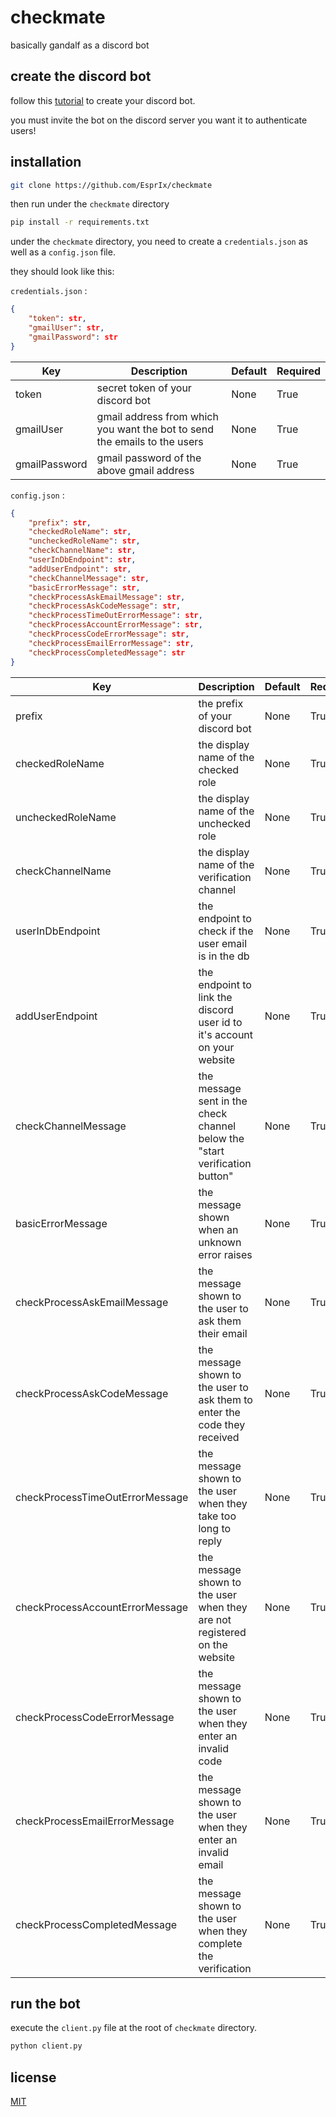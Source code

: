 # checkmate
basically gandalf as a discord bot

## create the discord bot
follow this [tutorial](https://discordpy.readthedocs.io/en/stable/discord.html) to create your discord bot.

you must invite the bot on the discord server you want it to authenticate users!

## installation
```bash
git clone https://github.com/EsprIx/checkmate
```

then run under the ```checkmate``` directory
```bash
pip install -r requirements.txt
```

under the ```checkmate``` directory, you need to create a ```credentials.json``` as well as a ```config.json``` file.

they should look like this:

```credentials.json``` :
```json
{
    "token": str,
    "gmailUser": str,
    "gmailPassword": str
}
```
| Key | Description | Default | Required |
|---|---|---|---|
| token | secret token of your discord bot | None | True |
| gmailUser | gmail address from which you want the bot to send the emails to the users | None | True | 
| gmailPassword | gmail password of the above gmail address | None | True | 

```config.json``` :
```json
{
    "prefix": str,
    "checkedRoleName": str,
    "uncheckedRoleName": str,
    "checkChannelName": str,
    "userInDbEndpoint": str,
    "addUserEndpoint": str,
    "checkChannelMessage": str,
    "basicErrorMessage": str,
    "checkProcessAskEmailMessage": str,
    "checkProcessAskCodeMessage": str,
    "checkProcessTimeOutErrorMessage": str,
    "checkProcessAccountErrorMessage": str,
    "checkProcessCodeErrorMessage": str,
    "checkProcessEmailErrorMessage": str,
    "checkProcessCompletedMessage": str
}
```
| Key | Description | Default | Required |
|---|---|---|---|
| prefix | the prefix of your discord bot | None | True |
| checkedRoleName | the display name of the checked role | None | True | 
| uncheckedRoleName | the display name of the unchecked role | None | True | 
| checkChannelName | the display name of the verification channel | None | True |
| userInDbEndpoint | the endpoint to check if the user email is in the db | None | True | 
| addUserEndpoint | the endpoint to link the discord user id to it's account on your website | None | True | 
| checkChannelMessage | the message sent in the check channel below the "start verification button" | None | True | 
| basicErrorMessage | the message shown when an unknown error raises | None | True | 
| checkProcessAskEmailMessage | the message shown to the user to ask them their email | None | True | 
| checkProcessAskCodeMessage | the message shown to the user to ask them to enter the code they received | None | True |
| checkProcessTimeOutErrorMessage | the message shown to the user when they take too long to reply | None | True | 
| checkProcessAccountErrorMessage | the message shown to the user when they are not registered on the website | None | True | 
| checkProcessCodeErrorMessage | the message shown to the user when they enter an invalid code | None | True |
| checkProcessEmailErrorMessage | the message shown to the user when they enter an invalid email | None | True | 
| checkProcessCompletedMessage | the message shown to the user when they complete the verification | None | True | 

## run the bot
execute the ```client.py``` file at the root of ```checkmate``` directory.
```bash
python client.py
```

## license
[MIT](https://choosealicense.com/licenses/mit/)
